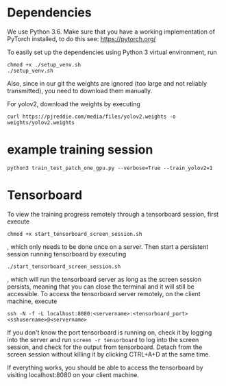 # Dependencies
We use Python 3.6.
Make sure that you have a working implementation of PyTorch installed,
to do this see: https://pytorch.org/

To easily set up the dependencies using Python 3 virtual environment, run
```
chmod +x ./setup_venv.sh
./setup_venv.sh
```

Also, since in our git the weights are ignored (too large and not reliably transmitted),
you need to download them manually.

For yolov2, download the weights by executing
```
curl https://pjreddie.com/media/files/yolov2.weights -o weights/yolov2.weights
```

# example training session
```
python3 train_test_patch_one_gpu.py --verbose=True --train_yolov2=1
```

# Tensorboard
To view the training progress remotely through a tensorboard session, first execute
```
chmod +x start_tensorboard_screen_session.sh 
```
, which only needs to be done once on a server.
Then start a persistent session running tensorboard by executing
```
./start_tensorboard_screen_session.sh
```
, which will run the tensorboard server as long as the screen session persists, meaning that you can close the terminal and it will still be accessible.
To access the tensorboard server remotely, on the client machine, execute
```
ssh -N -f -L localhost:8080:<servername>:<tensorboard_port> <sshusername>@<servername>
```
If you don't know the port tensorboard is running on, check it by logging into the server and run `screen -r tensorboard` to log into the screen session, and check for the output from tensorboard. Detach from the screen session without killing it by clicking CTRL+A+D at the same time.

If everything works, you should be able to access the tensorboard by visiting localhost:8080 on your client machine.
